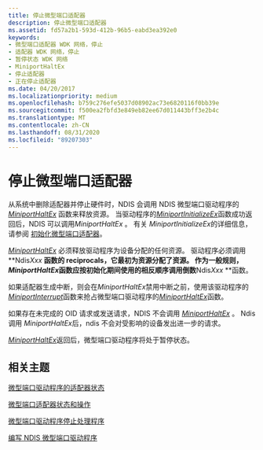 ```yaml
---
title: 停止微型端口适配器
description: 停止微型端口适配器
ms.assetid: fd57a2b1-593d-412b-96b5-eabd3ea392e0
keywords:
- 微型端口适配器 WDK 网络，停止
- 适配器 WDK 网络，停止
- 暂停状态 WDK 网络
- MiniportHaltEx
- 停止适配器
- 正在停止适配器
ms.date: 04/20/2017
ms.localizationpriority: medium
ms.openlocfilehash: b759c276efe5037d08902ac73e6820116f0bb39e
ms.sourcegitcommit: f500ea2fbfd3e849eb82ee67d011443bff3e2b4c
ms.translationtype: MT
ms.contentlocale: zh-CN
ms.lasthandoff: 08/31/2020
ms.locfileid: "89207303"
---
```

# <a name="halting-a-miniport-adapter"></a>停止微型端口适配器





从系统中删除适配器并停止硬件时，NDIS 会调用 NDIS 微型端口驱动程序的 [*MiniportHaltEx*](/windows-hardware/drivers/ddi/ndis/nc-ndis-miniport_halt) 函数来释放资源。 当驱动程序的[*MiniportInitializeEx*](/windows-hardware/drivers/ddi/ndis/nc-ndis-miniport_initialize)函数成功返回后，NDIS 可以调用*MiniportHaltEx* 。 有关 *MiniportInitializeEx*的详细信息，请参阅 [初始化微型端口适配器](initializing-a-miniport-adapter.md)。

[*MiniportHaltEx*](/windows-hardware/drivers/ddi/ndis/nc-ndis-miniport_halt) 必须释放驱动程序为设备分配的任何资源。 驱动程序必须调用**Ndis<em>Xxx</em> **函数的 reciprocals，它最初为资源分配了资源。 作为一般规则， *MiniportHaltEx*函数应按初始化期间使用的相反顺序调用倒数**Ndis<em>Xxx</em> **函数。

如果适配器生成中断，则会在*MiniportHaltEx*禁用中断之前，使用该驱动程序的[*MiniportInterrupt*](/windows-hardware/drivers/ddi/ndis/nc-ndis-miniport_isr)函数来抢占微型端口驱动程序的[*MiniportHaltEx*](/windows-hardware/drivers/ddi/ndis/nc-ndis-miniport_halt)函数。

如果存在未完成的 OID 请求或发送请求，NDIS 不会调用 [*MiniportHaltEx*](/windows-hardware/drivers/ddi/ndis/nc-ndis-miniport_halt) 。 Ndis 调用 *MiniportHaltEx*后，ndis 不会对受影响的设备发出进一步的请求。

[*MiniportHaltEx*](/windows-hardware/drivers/ddi/ndis/nc-ndis-miniport_halt)返回后，微型端口驱动程序将处于暂停状态。

## <a name="related-topics"></a>相关主题


[微型端口驱动程序的适配器状态](adapter-states-of-a-miniport-driver.md)

[微型端口适配器状态和操作](miniport-adapter-states-and-operations.md)

[微型端口驱动程序停止处理程序](halt-handler.md)

[编写 NDIS 微型端口驱动程序](./initializing-a-miniport-driver.md)

 

